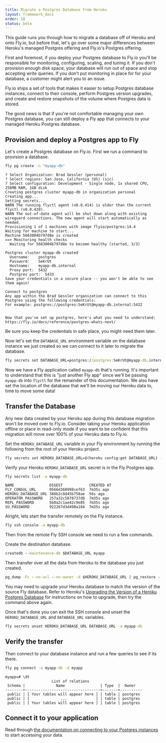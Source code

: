 ```yaml
---
title: Migrate a Postgres Database from Heroku
layout: framework_docs
order: 10
status: beta
---
```


This guide runs you through how to migrate a database off of Heroku and onto Fly.io, but before that, let's go over some major differences between Heroku's managed Postgres offering and Fly.io's Postgres offering.

First and foremost, if you deploy your Postgres database to Fly.io you'll be responsible for monitoring, configuring, scaling, and tuning it. If you don't provision enough disk space, your database will run out of space and stop accepting write queries. If you don't put monitoring in place for for your database, a customer might alert you to an issue.

Fly.io ships a set of tools that makes it easier to setup Postgres database instances, connect to their console, perform Postgres version upgrades, and create and restore snapshots of the volume where Postgres data is stored.

The good news is that if you're not comfortable managing your own Postgres database, you can still deploy a Fly app that connects to your managed Heroku Postgres database.

## Provision and deploy a Postgres app to Fly

Let's create a Postgres database on Fly.io. First we run a command to provision a database.

```cmd
fly pg create -n "myapp-db"
```
```output
? Select Organization: Brad Gessler (personal)
? Select regions: San Jose, California (US) (sjc)
? Select configuration: Development - Single node, 1x shared CPU, 256MB RAM, 1GB disk
Creating postgres cluster myapp-db in organization personal
Creating app...
Setting secrets...
WARN The running flyctl agent (v0.0.414) is older than the current flyctl (v0.0.420).
WARN The out-of-date agent will be shut down along with existing wireguard connections. The new agent will start automatically as needed.
Provisioning 1 of 1 machines with image flyio/postgres:14.4
Waiting for machine to start...
Machine 5683004b797d8e is created
==> Monitoring health checks
  Waiting for 5683004b797d8e to become healthy (started, 3/3)

Postgres cluster myapp-db created
  Username:    postgres
  Password:    SeKrUt
  Hostname:    myapp-db.internal
  Proxy port:  5432
  Postgres port:  5433
Save your credentials in a secure place -- you won't be able to see them again!

Connect to postgres
Any app within the Brad Gessler organization can connect to this Postgres using the following credentials:
For example: postgres://postgres:SeKrUt@myapp-db.internal:5432


Now that you've set up postgres, here's what you need to understand: https://fly.io/docs/reference/postgres-whats-next/
```
Be sure you keep the credentials in safe place, you might need them later.

Now let's set the `DATABASE_URL` environment variable on the database instance we just created so we can connect to it later to migrate the database.

```cmd
fly secrets set DATABASE_URL=postgres://postgres:SeKrUt@myapp-db.internal:5432 -a myapp-db
```

Now we have a Fly application called `myapp-db` that's running. It's important to understand that this is "just another Fly app" since we'll be passing `myapp-db` into `flyctl` for the remainder of this documentation. We also have set the location of the database that we'll be moving our Heroku data to, time to move some data!

## Transfer the Database

<aside class="callout">
  Any new data created by your Heroku app during this database migration won't be moved over to Fly.io. Consider taking your Heroku application offline or place in read-only mode if you want to be confident that this migration will move over 100% of your Heroku data to Fly.io.
</aside>

Set the `HEROKU_DATABASE_URL` variable in your Fly environment by running the following from the root of your Heroku project.

```cmd
fly secrets set HEROKU_DATABASE_URL=$(heroku config:get DATABASE_URL) -a myapp-db
```

Verify your Heroku `HEROKU_DATABASE_URL` secret is in the Fly Postgres app.

```cmd
fly secrets list -a myapp-db
```
```output
NAME                DIGEST            CREATED AT
FLY_CONSUL_URL      9566d360998cef63  7m35s ago
HEROKU_DATABASE_URL 388b2c8d45b758ae  56s ago
OPERATOR_PASSWORD   257a32c5878737d8  7m35s ago
REPL_PASSWORD       5b0a2c1ae42c9e85  7m35s ago
SU_PASSWORD         922267d3d490a184  7m35s ago
```

Alright, lets start the transfer remotely on the Fly instance.

```cmd
fly ssh console -a myapp-db
```

Then from the remote Fly SSH console we need to run a few commands.

Create the destination database.

```cmd
createdb --maintenance-db $DATABASE_URL myapp
```

Then transfer over all the data from Heroku to the database you just created.

```cmd
pg_dump -Fc --no-acl --no-owner -d $HEROKU_DATABASE_URL | pg_restore --verbose --clean --no-acl --no-owner -d $DATABASE_URL/myapp
```

You may need to upgrade your Heroku database to match the version of the source Fly database. Refer to Heroku's [Upgrading the Version of a Heroku Postgres Database](https://devcenter.heroku.com/articles/upgrading-heroku-postgres-databases) for instructions on how to upgrade, then try the command above again.

Once that's done you can exit the SSH console and unset the `HEROKU_DATABASE_URL` and `DATABASE_URL` variables.

```cmd
fly secrets unset HEROKU_DATABASE_URL DATABASE_URL -a myapp-db
```

## Verify the transfer

Then connect to your database instance and run a few queries to see if its there.

```cmd
fly pg connect -a myapp-db -d myapp
```
```output
myapp=# \dt
                     List of relations
 Schema |              Name                | Type  |  Owner
--------+----------------------------------+-------+----------
 public | [ Your tables will appear here ] | table | postgres
 public | [              ...             ] | table | postgres
 public | [ Your tables will appear here ] | table | postgres
```

## Connect it to your application

Read through [the documentation on connecting to your Postgres instances](/docs/postgres/connecting) to start accessing your data.
